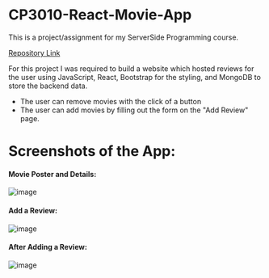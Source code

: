 # CP3010-React-Movie-App

This is a project/assignment for my ServerSide Programming course.

[Repository Link](https://github.com/WillPaul20/CP3010-React-Movie-App)

For this project I was required to build a website which hosted reviews for the user using JavaScript, React, Bootstrap for the styling, and MongoDB to store the backend data.
- The user can remove movies with the click of a button
- The user can add movies by filling out the form on the "Add Review" page.

# Screenshots of the App:
#### Movie Poster and Details:
![image](https://user-images.githubusercontent.com/73302043/222785143-d8cd94c2-5b7a-435e-9a07-dfa4f3468b5d.png)

#### Add a Review:
![image](https://user-images.githubusercontent.com/73302043/222785560-9f83abf5-6857-4712-8d29-3504e797d872.png)

#### After Adding a Review:
![image](https://user-images.githubusercontent.com/73302043/222786463-2ae42dd0-2887-432e-9c5d-bd3795345cb7.png)
